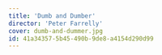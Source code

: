 ```yaml
---
title: 'Dumb and Dumber'
director: 'Peter Farrelly'
cover: dumb-and-dummer.jpg
id: 41a34357-5b45-490b-9de8-a4154d290d99
---
```

